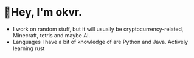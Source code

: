 
# 🎯Hey, I'm okvr. 

- I work on random stuff, but it will usually be cryptocurrency-related, Minecraft, tetris and maybe AI.
- Languages I have a bit of knowledge of are Python and Java. Actively learning rust
